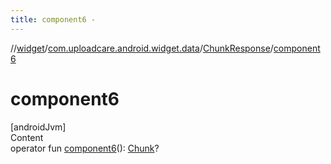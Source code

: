 ```yaml
---
title: component6 -
---
```

//[widget](../../index.md)/[com.uploadcare.android.widget.data](../index.md)/[ChunkResponse](index.md)/[component6](component6.md)



# component6  
[androidJvm]  
Content  
operator fun [component6](component6.md)(): [Chunk](../-chunk/index.md)?  




